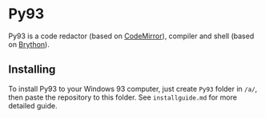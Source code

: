 # Py93

Py93 is a code redactor (based on [CodeMirror](https://codemirror.net)), compiler and shell (based on [Brython](https://brython.info)).

## Installing

To install Py93 to your Windows 93 computer, just create `Py93` folder in `/a/`, then paste the repository to this folder. See `installguide.md` for more detailed guide.
